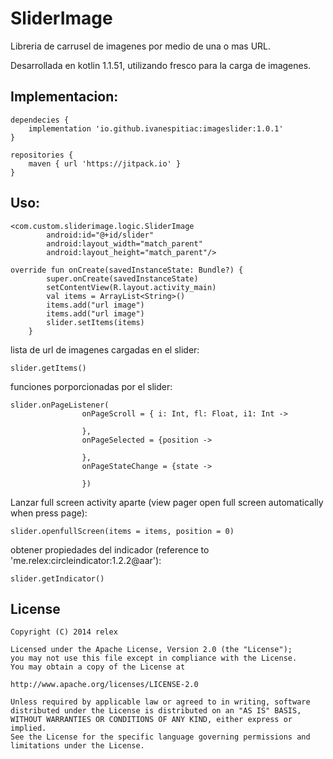 # SliderImage

Libreria de carrusel de imagenes por medio de una o mas URL.

Desarrollada en kotlin 1.1.51, utilizando fresco para la carga de imagenes.

## Implementacion:

```
dependecies {
    implementation 'io.github.ivanespitiac:imageslider:1.0.1'
}
```
 
```
repositories {
    maven { url 'https://jitpack.io' }
}
```

## Uso:

```
<com.custom.sliderimage.logic.SliderImage
        android:id="@+id/slider"
        android:layout_width="match_parent"
        android:layout_height="match_parent"/>
```             
  
```
override fun onCreate(savedInstanceState: Bundle?) {
        super.onCreate(savedInstanceState)
        setContentView(R.layout.activity_main)
        val items = ArrayList<String>()
        items.add("url image")
        items.add("url image")
        slider.setItems(items)
    }
```

lista de url de imagenes cargadas en el slider:

```
slider.getItems()
```

funciones porporcionadas por el slider:

```
slider.onPageListener(
                onPageScroll = { i: Int, fl: Float, i1: Int ->
                    
                },
                onPageSelected = {position ->

                },
                onPageStateChange = {state ->

                })
```

Lanzar full screen activity aparte (view pager open full screen automatically when press page):

```
slider.openfullScreen(items = items, position = 0)
```

obtener propiedades del indicador (reference to 'me.relex:circleindicator:1.2.2@aar'):

```
slider.getIndicator()
```

## License

```
Copyright (C) 2014 relex

Licensed under the Apache License, Version 2.0 (the "License");
you may not use this file except in compliance with the License.
You may obtain a copy of the License at

http://www.apache.org/licenses/LICENSE-2.0

Unless required by applicable law or agreed to in writing, software
distributed under the License is distributed on an "AS IS" BASIS,
WITHOUT WARRANTIES OR CONDITIONS OF ANY KIND, either express or implied.
See the License for the specific language governing permissions and
limitations under the License.
```

